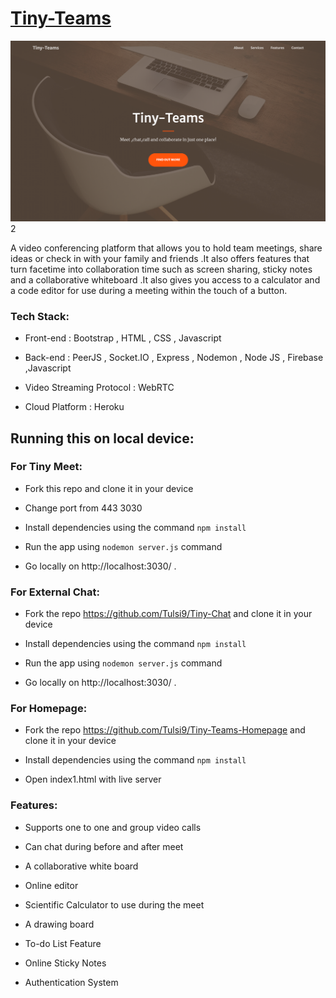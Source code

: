 # [Tiny-Teams](https://tiny-teams-homepage.herokuapp.com)
![banner](https://github.com/Tulsi9/Tiny--Teamss/blob/main/Screenshot%202021-07-13%20at%204.59.03%20PM.png)
2

A video conferencing platform that allows you to hold team meetings, share ideas or check in with your family and friends .It also offers features that turn facetime into collaboration time such as screen sharing, sticky notes and a collaborative whiteboard .It also gives you access to a calculator and  a code editor for use during a meeting within the touch of a button.


### Tech Stack:

- Front-end : Bootstrap , HTML , CSS ,  Javascript


- Back-end : PeerJS , Socket.IO , Express , Nodemon  , Node JS , Firebase ,Javascript


- Video Streaming Protocol : WebRTC


- Cloud Platform : Heroku

## Running this on local device:
 
 ### For Tiny Meet:
 - Fork this repo and clone it in your device

- Change port from 443 3030

- Install dependencies using the command `npm install`

- Run the app using `nodemon server.js` command

- Go locally on http://localhost:3030/ .


### For External Chat:
 - Fork the repo https://github.com/Tulsi9/Tiny-Chat and clone it in your device


- Install dependencies using the command `npm install`

- Run the app using `nodemon server.js` command

- Go locally on http://localhost:3030/ .


### For Homepage:
 - Fork the repo https://github.com/Tulsi9/Tiny-Teams-Homepage and clone it in your device


- Install dependencies using the command `npm install`

- Open index1.html with live server
​    
     

### Features:

- Supports one to one and group video calls

- Can chat during before and after meet
- A collaborative white board 

- Online editor

- Scientific Calculator to use during the meet

- A drawing board 

- To-do List Feature

- Online Sticky Notes 
- Authentication System






​